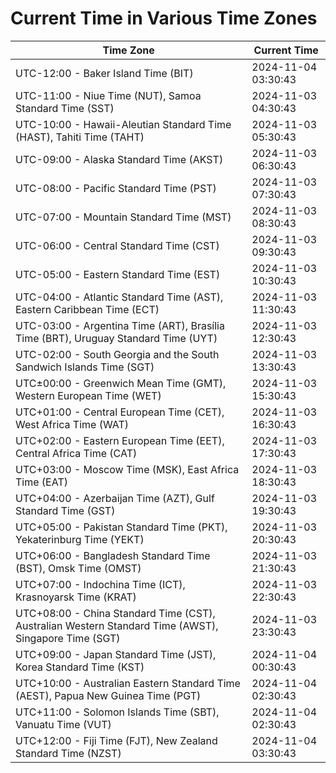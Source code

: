 # Current Time in Various Time Zones

| Time Zone | Current Time |
|-----------|--------------|
| UTC-12:00 - Baker Island Time (BIT) | 2024-11-04 03:30:43 |
| UTC-11:00 - Niue Time (NUT), Samoa Standard Time (SST) | 2024-11-03 04:30:43 |
| UTC-10:00 - Hawaii-Aleutian Standard Time (HAST), Tahiti Time (TAHT) | 2024-11-03 05:30:43 |
| UTC-09:00 - Alaska Standard Time (AKST) | 2024-11-03 06:30:43 |
| UTC-08:00 - Pacific Standard Time (PST) | 2024-11-03 07:30:43 |
| UTC-07:00 - Mountain Standard Time (MST) | 2024-11-03 08:30:43 |
| UTC-06:00 - Central Standard Time (CST) | 2024-11-03 09:30:43 |
| UTC-05:00 - Eastern Standard Time (EST) | 2024-11-03 10:30:43 |
| UTC-04:00 - Atlantic Standard Time (AST), Eastern Caribbean Time (ECT) | 2024-11-03 11:30:43 |
| UTC-03:00 - Argentina Time (ART), Brasília Time (BRT), Uruguay Standard Time (UYT) | 2024-11-03 12:30:43 |
| UTC-02:00 - South Georgia and the South Sandwich Islands Time (SGT) | 2024-11-03 13:30:43 |
| UTC±00:00 - Greenwich Mean Time (GMT), Western European Time (WET) | 2024-11-03 15:30:43 |
| UTC+01:00 - Central European Time (CET), West Africa Time (WAT) | 2024-11-03 16:30:43 |
| UTC+02:00 - Eastern European Time (EET), Central Africa Time (CAT) | 2024-11-03 17:30:43 |
| UTC+03:00 - Moscow Time (MSK), East Africa Time (EAT) | 2024-11-03 18:30:43 |
| UTC+04:00 - Azerbaijan Time (AZT), Gulf Standard Time (GST) | 2024-11-03 19:30:43 |
| UTC+05:00 - Pakistan Standard Time (PKT), Yekaterinburg Time (YEKT) | 2024-11-03 20:30:43 |
| UTC+06:00 - Bangladesh Standard Time (BST), Omsk Time (OMST) | 2024-11-03 21:30:43 |
| UTC+07:00 - Indochina Time (ICT), Krasnoyarsk Time (KRAT) | 2024-11-03 22:30:43 |
| UTC+08:00 - China Standard Time (CST), Australian Western Standard Time (AWST), Singapore Time (SGT) | 2024-11-03 23:30:43 |
| UTC+09:00 - Japan Standard Time (JST), Korea Standard Time (KST) | 2024-11-04 00:30:43 |
| UTC+10:00 - Australian Eastern Standard Time (AEST), Papua New Guinea Time (PGT) | 2024-11-04 02:30:43 |
| UTC+11:00 - Solomon Islands Time (SBT), Vanuatu Time (VUT) | 2024-11-04 02:30:43 |
| UTC+12:00 - Fiji Time (FJT), New Zealand Standard Time (NZST) | 2024-11-04 03:30:43 |
